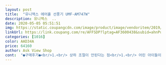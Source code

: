 ```yaml
---
layout: post 
title:  "유니맥스 에어홀 선풍기 UMF-AM747W" 
description: 유니맥스  ..
date: 2020-05-05 05:51:51 
img: https://static.coupangcdn.com/image/product/image/vendoritem/2019/08/09/4856693239/9c4f16e3-a699-499a-a1a5-9d1bbcfb6e53.jpg 
linkUrl: https://link.coupang.com/re/AFFSDP?lptag=AF3600438&subid=ahnPublicAsk&pageKey=231642129&itemId=734825994&vendorItemId=4856693239&traceid=V0-113-f476077ef8866b5c 
categories: [1016] 
color: AAD34A 
price: 64160 
author: Ask View Shop 
cont:  "●구매후기●<br/>1.<br/> 상하 조절이 안된다는 점<br/>1.<br/> 어린 아이들이 있는 집에서 다칠 위험이 줄어든다.<br/><br/>2.<br/> LED기능이 있고, 색이 이쁘다.<br/><br/>2.<br/> 교환한 상품인데도 흠집이 많았다는 점<br/>3.<br/> 바람세기<br/>3.<br/> 소음<br/>4.<br/> 리모컨<br/>4.<br/> 수면풍<br/>LED무드등도 밤에 켜놓고 자면 엄청 밝지 않아서 좋네요.<br/><br/>LED무드램프가 있어서 밤에도 분위기 좋네요~<br/>가격대비 너무 만족입니다.<br/><br/>가격도 저렴하고 기능도 다양!!<br/>강풍은 소음이 너무커서 아기 백일쯤 쓰다<br/>결혼할 때 선물받았던 다*슨 제품 시원하긴커녕<br/>그래서 유니맥스 에어홀 선풍기를 구입하게 됐는데 너무 만족스럽습니다.<br/><br/>날개가 없으니 시원함은 그다지 기대하진 않았는데 예상외로 너무 시원하네요.<br/><br/>날개없는 선풍기 찾아보다 별 기대없이 주문했는데<br/>날이 없어서 아가들이 다칠 염려가 적어 좋습니다.<br/><br/>도리어 날개있는 제품으로 사서 썼었는데<br/>디자인도 이쁘고 바람도 시원한<br/>리모컨으로 사용하기도 편하네요~!!<br/>말썽꾸러기 아들이 있는데 날개있는 선풍기를 틀때는 다칠까 늘 걱정이 많았어요<br/>먼저 교환을 빠르게 해주신 쿠팡과 판매자분께 감사드립니다.<br/><br/>먼저 장점을 써보자면<br/>몇번이고 손가락을 아슬아슬.<br/>.<br/> 휴<br/>무드등 쓸 수 있어서 너무 좋고<br/>미풍, 약풍, 강풍 3가지가 있고, 미풍도 바람세기가 강하네요.<br/><br/>비싼제품과 비교해 봤을 때 크기나 소음면에서나<br/>사실 수면풍이라서 뭔가 저소음을 기대했던 저에게는 아쉬운 점으로 남네요.<br/> 세기나 소음은 그대로고 뭔가 억박자로 바람세기가 강해졌다 약해졌다 합니다.<br/> 불규칙한 소리와 세기때문에 오히려 수면에 방해가 되는게 아닌가라는 생각이 드네요.<br/><br/>사진에는 잘 안나오지만 물티슈로 닦아도 지워지지 않고 흠집이 있는점은 조금 아쉽네요.<br/> 다른 구매자분들은 양품 받으시길 바랄께요.<br/><br/>생각보다 소음도 심하지 않은 편이에요.<br/><br/>선풍기에 날개가 없으니 아이가 다칠 걱정은 전혀 없어졌답니다.<br/><br/>소음도 날개있는 선풍기 보다 훨씬 작고 리모콘이 있어서 사용하기도 편리합니다.<br/><br/>수면풍모드로 맞춰서 자면 더워서 중간에 깨는일없이 푹잘수있어요!<br/>아기있는 집엔 필수네요.<br/><br/>앞에서 떠나질 않고 매번 서성이다<br/>애정하는 쿠팡에서 선풍기 망을 사서 씌워봐도<br/>왜 날개없는 선풍기를 이제야 샀을까요<br/>우리집 꼬마 지난달 부터 더워진 날씨에 선풍기 꺼내니<br/>유니맥스 에어홀 선풍기 강력추천합니다.<br/><br/>이 상품에서 살짝 아쉬운 점은<br/>이제껏 왜 아이 다칠까 전전긍긍했나 싶네요 ㅋ<br/>일단 디자인이 너무 이쁘네요~사이즈도 슬림하고 적당해서 어디에든 잘어울리네요<br/>일반 선풍기에 비해 조금 큽니다.<br/> 이 제품 미풍일때의 소음이 일반 선풍기 강중약중에 중정도의 바람소리(소음) 수준입니다.<br/><br/>조그만 손가락엔 아무소용 없더라구요.<br/><br/>좌우는 가능한데 상하 조절이 안되는점은 아쉬운 점입니다.<br/><br/>침대에서 조금 떨어져있는 선풍기를 작동하고 조정할 수 있다는 점이 좋네요.<br/><br/>크기도 딱 적당하고 안정감이 있어서 쓰러질 걱정 없어 좋고<br/>타임머 기능도 있고 수면풍이 있어서 저녁에 잘때 타이머 맞추고<br/>" 
---
```

